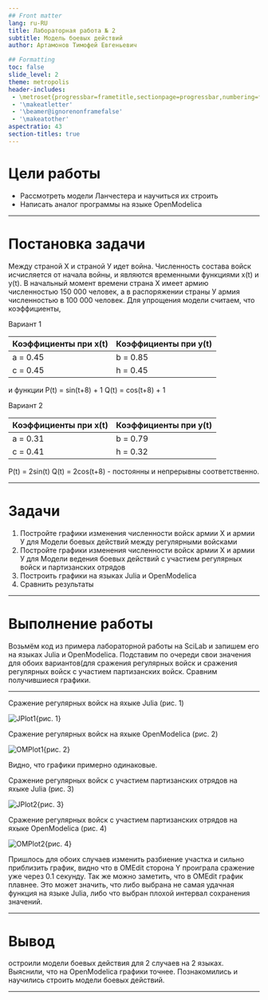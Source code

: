```yaml
---
## Front matter
lang: ru-RU
title: Лабораторная работа № 2
subtitle: Модель боевых действий
author: Артамонов Тимофей Евгеньевич

## Formatting
toc: false
slide_level: 2
theme: metropolis
header-includes: 
 - \metroset{progressbar=frametitle,sectionpage=progressbar,numbering=fraction}
 - '\makeatletter'
 - '\beamer@ignorenonframefalse'
 - '\makeatother'
aspectratio: 43
section-titles: true
---
```


# Цели работы

* Рассмотреть модели Ланчестера и научиться их строить
* Написать аналог программы на языке OpenModelica

---

# Постановка задачи

Между страной Х и страной У идет война. Численность состава войск исчисляется от начала войны, 
и являются временными функциями x(t) и y(t). В начальный момент времени страна Х имеет армию 
численностью 150 000 человек, а в распоряжении страны У армия численностью в 100 000 человек. 
Для упрощения модели считаем, что коэффициенты, 


Вариант 1					

| Коэффициенты при x(t) | Коэффициенты при y(t) |
|-----------------------|-----------------------|
| a = 0.45    		| b = 0.85   		|
| c = 0.45    		| h = 0.45   		|
и функции
P(t) = sin(t+8) + 1 
Q(t) = cos(t+8) + 1

Вариант 2					

| Коэффициенты при x(t) | Коэффициенты при y(t) |
|-----------------------|-----------------------|
| a = 0.31    		| b = 0.79   		|
| c = 0.41    		| h = 0.32   		|

P(t) = 2sin(t)
Q(t) = 2cos(t+8) - постоянны и непрерывны соответственно.

---

# Задачи

1. Постройте графики изменения численности войск армии Х и армии У для Модели боевых действий 
между регулярными войсками
2. Постройте графики изменения численности войск армии Х и армии У для Модели ведения боевых 
действий с участием регулярных войск и
партизанских отрядов
3. Построить графики на языках Julia и OpenModelica
4. Сравнить результаты
   
---

# Выполнение работы

Возьмём код из примера лабораторной работы на SciLab и запишем его на языках Julia и OpenModelica.
Подставим по очереди свои значения для обоих вариантов(для сражения регулярных войск и сражения 
регулярных войск с участием партизанских войск. Сравним получившиеся графики.

---

Сражение регулярных войск на яхыке Julia (рис. 1)

![JPlot1](https://github.com/Wenins/study_2023-2024_mathmod/assets/104139992/da1832c3-5ea6-4a9c-81f5-37be443e0bc6){рис. 1}

Сражение регулярных войск на яхыке OpenModelica (рис. 2)

![OMPlot1](https://github.com/Wenins/study_2023-2024_mathmod/assets/104139992/a8a6a58f-4a40-4347-a6d3-f0560f68e6ce){рис. 2}

Видно, что графики примерно одинаковые.

Сражение регулярных войск c участием партизанских отрядов на яхыке Julia (рис. 3)

![JPlot2](https://github.com/Wenins/study_2023-2024_mathmod/assets/104139992/23d08446-8017-4ca5-a22c-df193d030fca){рис. 3}

Сражение регулярных войск c участием партизанских отрядов на яхыке OpenModelica (рис. 4)

![OMPlot2](https://github.com/Wenins/study_2023-2024_mathmod/assets/104139992/7a6b015a-be75-4bf2-8743-1a7e218f11b2){рис. 4}

Пришлось для обоих случаев изменить разбиение участка и сильно приблизить график, видно что в OMEdit сторона Y проиграла сражение уже через 0.1 секунду.
Так же можно заметить, что в OMEdit график плавнее. Это может значить, что либо выбрана не самая удачная функция на языке Julia, либо что выбран плохой интервал сохранения значений.

---

# Вывод

остроили модели боевых действия для 2 случаев на 2 языках. Выяснили, что на OpenModelica графики точнее. Познакомились и научились строить модели боевых действий.

---

